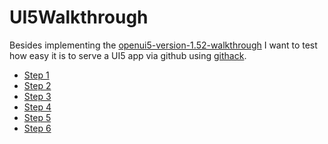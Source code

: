 # UI5Walkthrough

Besides implementing the [openui5-version-1.52-walkthrough](https://openui5.hana.ondemand.com/1.52.9/#/topic/2d3eb2f322ea4a82983c1c62a33ec4ae.html) 
I want to test how easy it is to serve a UI5 app via github using [githack](https://raw.githack.com/). 

* [Step 1](https://rawcdn.githack.com/adevel/UI5Walkthrough/step1/webapp/index.html)
* [Step 2](https://rawcdn.githack.com/adevel/UI5Walkthrough/step2/webapp/index.html)
* [Step 3](https://rawcdn.githack.com/adevel/UI5Walkthrough/step3/webapp/index.html)
* [Step 4](https://rawcdn.githack.com/adevel/UI5Walkthrough/step4/webapp/index.html)
* [Step 5](https://rawcdn.githack.com/adevel/UI5Walkthrough/step5/webapp/index.html)
* [Step 6](https://rawcdn.githack.com/adevel/UI5Walkthrough/step6/webapp/index.html)